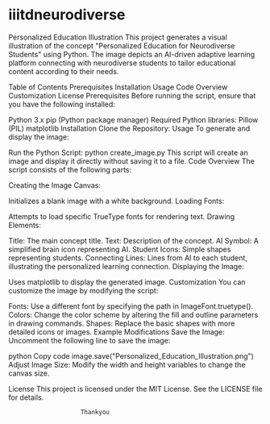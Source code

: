 # iiitdneurodiverse
Personalized Education Illustration
This project generates a visual illustration of the concept "Personalized Education for Neurodiverse Students" using Python. The image depicts an AI-driven adaptive learning platform connecting with neurodiverse students to tailor educational content according to their needs.

Table of Contents
Prerequisites
Installation
Usage
Code Overview
Customization
License
Prerequisites
Before running the script, ensure that you have the following installed:

Python 3.x
pip (Python package manager)
Required Python libraries:
Pillow (PIL)
matplotlib
Installation
Clone the Repository:
Usage
To generate and display the image:

Run the Python Script:
python create_image.py
This script will create an image and display it directly without saving it to a file.
Code Overview
The script consists of the following parts:

Creating the Image Canvas:

Initializes a blank image with a white background.
Loading Fonts:

Attempts to load specific TrueType fonts for rendering text.
Drawing Elements:

Title: The main concept title.
Text: Description of the concept.
AI Symbol: A simplified brain icon representing AI.
Student Icons: Simple shapes representing students.
Connecting Lines: Lines from AI to each student, illustrating the personalized learning connection.
Displaying the Image:

Uses matplotlib to display the generated image.
Customization
You can customize the image by modifying the script:

Fonts: Use a different font by specifying the path in ImageFont.truetype().
Colors: Change the color scheme by altering the fill and outline parameters in drawing commands.
Shapes: Replace the basic shapes with more detailed icons or images.
Example Modifications
Save the Image: Uncomment the following line to save the image:

python
Copy code
image.save("Personalized_Education_Illustration.png")
Adjust Image Size: Modify the width and height variables to change the canvas size.

License
This project is licensed under the MIT License. See the LICENSE file for details.

                        Thankyou
